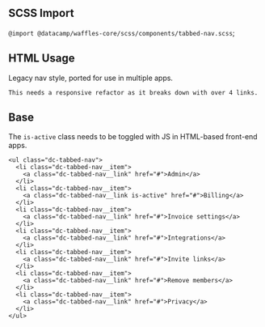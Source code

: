 ## SCSS Import
`@import @datacamp/waffles-core/scss/components/tabbed-nav.scss`;

## HTML Usage
Legacy nav style, ported for use in multiple apps. 

```hint
This needs a responsive refactor as it breaks down with over 4 links. 
```

## Base
The `is-active` class needs to be toggled with JS in HTML-based front-end apps.

```html|show-source
<ul class="dc-tabbed-nav">
  <li class="dc-tabbed-nav__item">
    <a class="dc-tabbed-nav__link" href="#">Admin</a>
  </li>
  <li class="dc-tabbed-nav__item">
    <a class="dc-tabbed-nav__link is-active" href="#">Billing</a>
  </li>
  <li class="dc-tabbed-nav__item">
    <a class="dc-tabbed-nav__link" href="#">Invoice settings</a>
  </li>
  <li class="dc-tabbed-nav__item">
    <a class="dc-tabbed-nav__link" href="#">Integrations</a>
  </li>
  <li class="dc-tabbed-nav__item">
    <a class="dc-tabbed-nav__link" href="#">Invite links</a>
  </li>
  <li class="dc-tabbed-nav__item">
    <a class="dc-tabbed-nav__link" href="#">Remove members</a>
  </li>
  <li class="dc-tabbed-nav__item">
    <a class="dc-tabbed-nav__link" href="#">Privacy</a>
  </li>
</ul>
```